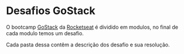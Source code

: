 # Desafios GoStack

O bootcamp [GoStack](https://rocketseat.com.br/bootcamp) da [Rocketseat](https://rocketseat.com.br/) é dividido em modulos, no final de cada modulo temos um desafio.

Cada pasta dessa contêm a descrição dos desafio e sua resolução.
